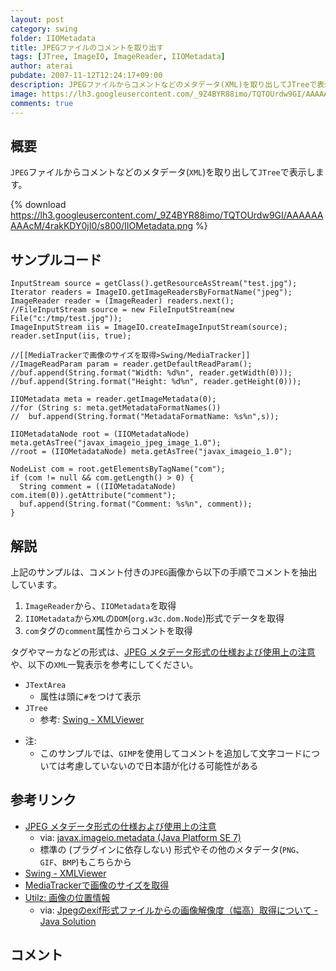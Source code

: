 ```yaml
---
layout: post
category: swing
folder: IIOMetadata
title: JPEGファイルのコメントを取り出す
tags: [JTree, ImageIO, ImageReader, IIOMetadata]
author: aterai
pubdate: 2007-11-12T12:24:17+09:00
description: JPEGファイルからコメントなどのメタデータ(XML)を取り出してJTreeで表示します。
image: https://lh3.googleusercontent.com/_9Z4BYR88imo/TQTOUrdw9GI/AAAAAAAAAcM/4rakKDY0jI0/s800/IIOMetadata.png
comments: true
---
```

## 概要
`JPEG`ファイルからコメントなどのメタデータ(`XML`)を取り出して`JTree`で表示します。

{% download https://lh3.googleusercontent.com/_9Z4BYR88imo/TQTOUrdw9GI/AAAAAAAAAcM/4rakKDY0jI0/s800/IIOMetadata.png %}

## サンプルコード
<pre class="prettyprint"><code>InputStream source = getClass().getResourceAsStream("test.jpg");
Iterator readers = ImageIO.getImageReadersByFormatName("jpeg");
ImageReader reader = (ImageReader) readers.next();
//FileInputStream source = new FileInputStream(new File("c:/tmp/test.jpg"));
ImageInputStream iis = ImageIO.createImageInputStream(source);
reader.setInput(iis, true);

//[[MediaTrackerで画像のサイズを取得&gt;Swing/MediaTracker]]
//ImageReadParam param = reader.getDefaultReadParam();
//buf.append(String.format("Width: %d%n", reader.getWidth(0)));
//buf.append(String.format("Height: %d%n", reader.getHeight(0)));

IIOMetadata meta = reader.getImageMetadata(0);
//for (String s: meta.getMetadataFormatNames())
//  buf.append(String.format("MetadataFormatName: %s%n",s));

IIOMetadataNode root = (IIOMetadataNode) meta.getAsTree("javax_imageio_jpeg_image_1.0");
//root = (IIOMetadataNode) meta.getAsTree("javax_imageio_1.0");

NodeList com = root.getElementsByTagName("com");
if (com != null &amp;&amp; com.getLength() &gt; 0) {
  String comment = ((IIOMetadataNode) com.item(0)).getAttribute("comment");
  buf.append(String.format("Comment: %s%n", comment));
}
</code></pre>

## 解説
上記のサンプルは、コメント付きの`JPEG`画像から以下の手順でコメントを抽出しています。

1. `ImageReader`から、`IIOMetadata`を取得
1. `IIOMetadata`から`XML`の`DOM`(`org.w3c.dom.Node`)形式でデータを取得
1. `com`タグの`comment`属性からコメントを取得

タグやマーカなどの形式は、[JPEG メタデータ形式の仕様および使用上の注意](http://docs.oracle.com/javase/jp/7/api/javax/imageio/metadata/doc-files/jpeg_metadata.html)や、以下の`XML`一覧表示を参考にしてください。

- `JTextArea`
    - 属性は頭に`#`をつけて表示
- `JTree`
    - 参考: [Swing - XMLViewer](https://community.oracle.com/thread/1373824)

<!-- dummy comment line for breaking list -->

- 注:
    - このサンプルでは、`GIMP`を使用してコメントを追加して文字コードについては考慮していないので日本語が化ける可能性がある

<!-- dummy comment line for breaking list -->

## 参考リンク
- [JPEG メタデータ形式の仕様および使用上の注意](http://docs.oracle.com/javase/jp/7/api/javax/imageio/metadata/doc-files/jpeg_metadata.html)
    - via: [javax.imageio.metadata (Java Platform SE 7)](http://docs.oracle.com/javase/jp/7/api/javax/imageio/metadata/package-summary.html)
    - 標準の (プラグインに依存しない) 形式やその他のメタデータ(`PNG`、`GIF`、`BMP`)もこちらから
- [Swing - XMLViewer](https://community.oracle.com/thread/1373824)
- [MediaTrackerで画像のサイズを取得](https://ateraimemo.com/Swing/MediaTracker.html)
- [Utilz: 画像の位置情報](http://www.utilz.jp/wiki/ExifGps)
    - via: [Jpegのexif形式ファイルからの画像解像度（幅高）取得について - Java Solution](http://www.atmarkit.co.jp/bbs/phpBB/viewtopic.php?topic=42083&forum=12&4)

<!-- dummy comment line for breaking list -->

## コメント
